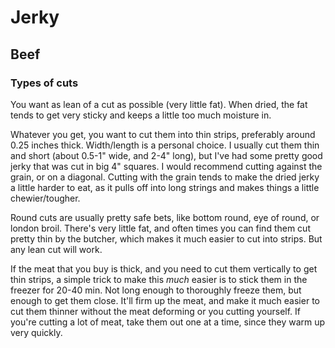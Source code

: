 # Jerky

## Beef

### Types of cuts

You want as lean of a cut as possible (very little fat). When dried, the fat tends to get very sticky and keeps a little too much moisture in.

Whatever you get, you want to cut them into thin strips, preferably around 0.25 inches thick. Width/length is a personal choice. I usually cut them thin and short (about 0.5-1" wide, and 2-4" long), but I've had some pretty good jerky that was cut in big 4" squares. I would recommend cutting against the grain, or on a diagonal. Cutting with the grain tends to make the dried jerky a little harder to eat, as it pulls off into long strings and makes things a little chewier/tougher.

Round cuts are usually pretty safe bets, like bottom round, eye of round, or london broil. There's very little fat, and often times you can find them cut pretty thin by the butcher, which makes it much easier to cut into strips. But any lean cut will work.

If the meat that you buy is thick, and you need to cut them vertically to get thin strips, a simple trick to make this *much* easier is to stick them in the freezer for 20-40 min. Not long enough to thoroughly freeze them, but enough to get them close. It'll firm up the meat, and make it much easier to cut them thinner without the meat deforming or you cutting yourself. If you're cutting a lot of meat, take them out one at a time, since they warm up very quickly.
